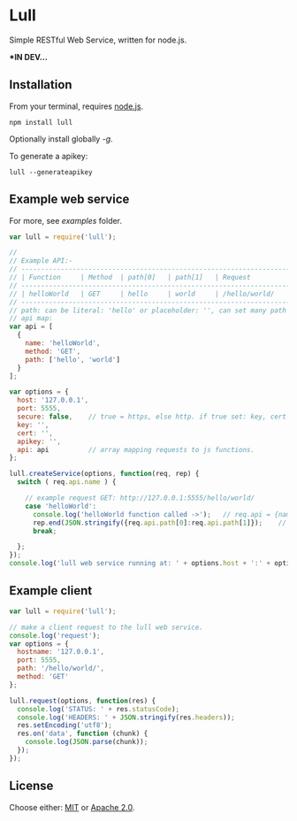 # Lull

Simple RESTful Web Service, written for node.js.  

__*IN DEV...__

## Installation

From your terminal, requires [node.js](http://nodejs.org/).

```
npm install lull
```
Optionally install globally _-g_.  

To generate a apikey:

```
lull --generateapikey
```

## Example web service
For more, see _examples_ folder.
```js
var lull = require('lull');

//
// Example API:-
// ------------------------------------------------------------------------------------------
// | Function     | Method  | path[0]   | path[1]   | Request         | Comment             |
// ------------------------------------------------------------------------------------------
// | helloWorld   | GET     | hello     | world     | /hello/world/   | Both paths literal. |
// ------------------------------------------------------------------------------------------
// path: can be literal: 'hello' or placeholder: '', can set many path items.
// api map:
var api = [
  {
    name: 'helloWorld',
    method: 'GET',
    path: ['hello', 'world']
  }
];

var options = {
  host: '127.0.0.1',
  port: 5555,
  secure: false,    // true = https, else http. if true set: key, cert and apikey.
  key: '',
  cert: '',
  apikey: '',
  api: api          // array mapping requests to js functions.
};

lull.createService(options, function(req, rep) {
  switch ( req.api.name ) {

    // example request GET: http://127.0.0.1:5555/hello/world/
    case 'helloWorld':
      console.log('helloWorld function called ->');   // req.api = {name, method, path[], properties{}}.
      rep.end(JSON.stringify({req.api.path[0]:req.api.path[1]});    // returns: {"hello":"world"}
      break;

  };
});
console.log('lull web service running at: ' + options.host + ':' + options.port);
```

## Example client
```js
var lull = require('lull');

// make a client request to the lull web service.
console.log('request');
var options = {
  hostname: '127.0.0.1',
  port: 5555,
  path: '/hello/world/',
  method: 'GET'
};

lull.request(options, function(res) {
  console.log('STATUS: ' + res.statusCode);
  console.log('HEADERS: ' + JSON.stringify(res.headers));
  res.setEncoding('utf8');
  res.on('data', function (chunk) {
    console.log(JSON.parse(chunk));
  }); 
});

```

## License

Choose either: [MIT](http://opensource.org/licenses/MIT) or [Apache 2.0](http://www.apache.org/licenses/LICENSE-2.0).

